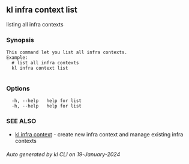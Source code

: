 ## kl infra context list

listing all infra contexts

### Synopsis

```
This command let you list all infra contexts.
Example:
  # list all infra contexts
  kl infra context list
	
```

### Options

```
  -h, --help   help for list
  -h, --help   help for list
```

### SEE ALSO

* [kl infra context](kl_infra_context.md)  - create new infra context and manage existing infra contexts

###### Auto generated by kl CLI on 19-January-2024
